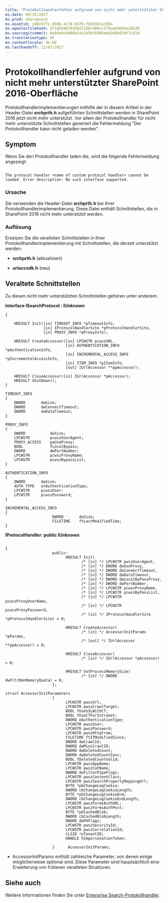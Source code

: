 ```yaml
---
title: "Protokollhandlerfehler aufgrund von nicht mehr unterstützter SharePoint 2016-Oberfläche"
ms.date: 09/25/2017
ms.prod: sharepoint
ms.assetid: c80cb77c-89db-4c78-b576-f63d39ca330a
ms.openlocfilehash: 571d35db7935027236c486cc279aa83684e201d8
ms.sourcegitcommit: 0a94e0c600db24a1b5bf5895e6d3d9681bf7c810
ms.translationtype: HT
ms.contentlocale: de-DE
ms.lasthandoff: 12/07/2017
---
```

# <a name="protocol-handler-error-due-to-deprecated-interface-in-sharepoint-2016"></a>Protokollhandlerfehler aufgrund von nicht mehr unterstützter SharePoint 2016-Oberfläche

Protokollhandlerimplementierungen mithilfe der in diesem Artikel in der Header-Datei **srchprth.h** aufgeführten Schnittstellen werden in SharePoint 2016 jetzt nicht mehr unterstützt. Vor allem der Protokollhandler für nicht mehr unterstützte Schnittstellen generiert die Fehlermeldung "Der Protokollhandler kann nicht geladen werden".
  
    
    


## <a name="symptom"></a>Symptom

Wenn Sie den Protokollhandler laden die, wird die folgende Fehlermeldung angezeigt:
  
    
    

```

The protocol handler <name of custom protocol handler> cannot be loaded. Error description: No such interface supported.
```


### <a name="cause"></a>Ursache

Sie verwenden die Header-Datei **srchprth.h** bei Ihrer Protokollhandlerimplementierung. Diese Datei enthält Schnittstellen, die in SharePoint 2016 nicht mehr unterstützt werden.
  
    
    

### <a name="resolution"></a>Auflösung

Ersetzen Sie die veralteten Schnittstellen in Ihrer Protokollhandlerimplementierung mit Schnittstellen, die derzeit unterstützt werden:
  
    
    

- **srchprth.h** (aktualisiert)
    
  
- **urlaccsdk.h** (neu)
    
  

## <a name="deprecated-interfaces"></a>Veraltete Schnittstellen
<a name="bk_addresources"> </a>

Zu diesen nicht mehr unterstützten Schnittstellen gehören unter anderem:
  
    
    
 **interface ISearchProtocol : IUnknown**
  
    
    



```
{

    HRESULT Init([in] TIMEOUT_INFO *pTimeoutInfo,
                 [in] IProtocolHandlerSite *pProtocolHandlerSite,
                 [in] PROXY_INFO *pProxyInfo);

    HRESULT CreateAccessor([in] LPCWSTR pcwszURL,
                           [in] AUTHENTICATION_INFO *pAuthenticationInfo,
                           [in] INCREMENTAL_ACCESS_INFO *pIncrementalAccessInfo,
                           [in] ITEM_INFO *pItemInfo,
                           [out] IUrlAccessor **ppAccessor);

    HRESULT CloseAccessor([in] IUrlAccessor *pAccessor);
    HRESULT ShutDown();
}

TIMEOUT_INFO
{
    DWORD       dwSize;
    DWORD       dwConnectTimeout;
    DWORD       dwDataTimeout;
}

PROXY_INFO
{
    DWORD           dwSize;
    LPCWSTR         pcwszUserAgent;
    PROXY_ACCESS    paUseProxy;
    BOOL            fLocalBypass;
    DWORD           dwPortNumber;
    LPCWSTR         pcwszProxyName;
    LPCWSTR         pcwszBypassList;
}

AUTHENTICATION_INFO
{
    DWORD       dwSize;
    AUTH_TYPE   atAuthenticationType;
    LPCWSTR     pcwszUser;
    LPCWSTR     pcwszPassword;
}

INCREMENTAL_ACCESS_INFO
{
                     DWORD       dwSize;
                     FILETIME    ftLastModifiedTime;
}
```

 **IProtocolHandler: public IUnknown**
  
    
    



```

{
                     public:
                           HRESULT Init(
                                  /* [in] */ LPCWSTR pwszUserAgent,
                                  /* [in] */ DWORD dwUseProxy,
                                  /* [in] */ DWORD dwConnectTimeout,
                                  /* [in] */ DWORD dwDataTimeout,
                                  /* [in] */ DWORD dwLocalByPassProxy,
                                  /* [in] */ DWORD dwPortNumber,
                                  /* [in] */ LPCWSTR pcwszProxyName,
                                  /* [in] */ LPCWSTR pcwszByPassList,
                                  /* [in] */ LPCWSTR pcwszProxyUserName,
                                  /* [in] */ LPCWSTR pcwszProxyPassword,
                                  /* [in] */ IProtocolHandlerSite *pProtocolHandlerSite) = 0;

                           HRESULT CreateAccessor(
                                  /* [in] */ AccessorInitParams *pParams,
                                  /* [out] */ IUrlAccessor **ppAccessor) = 0;

                           HRESULT CloseAccessor(
                                  /* [in] */ IUrlAccessor *pAccessor) = 0;

                           HRESULT SetProcessMemorySize(
                                  /* [in] */ DWORD dwFltrDmnMemoryQuota) = 0;
                     };

struct AccessorInitParameters
                     {
                           LPCWSTR pwszUrl;
                           LPCWSTR pwszCrawlTarget;
                           BOOL fUseSSLWithCT;
                           BOOL fUseCTForIntranet;
                           DWORD eAuthenticationType;
                           LPCWSTR pwszUser;
                           LPCWSTR pwszPassword;
                           LPCWSTR pwszHttpFrom;
                           FILETIME ftIfModifiedSince;
                           DWORD dwCrawlId;
                           DWORD dwMiniCrawlID;
                           DWORD dwDeletedCount;
                           DWORD dwDeletedCountSync;
                           BOOL fDeletedCountValid;
                           LPCWSTR pwszAppName;
                           LPCWSTR pwszCatName;
                           DWORD dwFilterPipeFlags;
                           LPCWSTR pwszContentClass;
                           LPCWSTR pwszSearchPropertyMappingUrl;
                           BYTE *pbChangeLogCookie;
                           DWORD cbChangeLogCookieLength;
                           BYTE *pbChangeLogCookieEnd;
                           DWORD cbChangeLogCookieEndLength;
                           LPCWSTR pwszFormsAuthURL;
                           LPCWSTR pwszFormsAuthPost;
                           BYTE *pbCachedBlob;
                           DWORD cbCachedBlobLength;
                           DWORD dwPHFlags;
                           LPCWSTR pwszSecurityId;
                           LPCWSTR pwszCorrelationId;
                           CLSID *pTenantID;
                           HANDLE hImpersonationToken;

                     }      AccessorInitParams;
```

* AccessorInitParams enthält zahlreiche Parameter, von denen einige möglicherweise optional sind. Diese Parameter sind hauptsächlich eine Erweiterung von früheren veralteten Strukturen.
  
    
    

## <a name="see-also"></a>Siehe auch
<a name="bk_addresources"> </a>

Weitere Informationen finden Sie unter [Enterprise Search-Protokollhandler](https://msdn.microsoft.com/de-DE/library/office/aa981260%28v=office.12%29.aspx).
  
    
    

